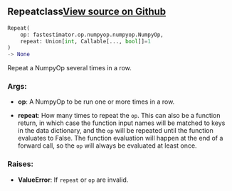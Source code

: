 ## Repeat<span class="tag">class</span><a class="sourcelink" href=https://github.com/fastestimator/fastestimator/blob/r1.1/fastestimator/op/numpyop/meta/repeat.py/#L25-L67>View source on Github</a>
```python
Repeat(
	op: fastestimator.op.numpyop.numpyop.NumpyOp,
	repeat: Union[int, Callable[..., bool]]=1
)
-> None
```
Repeat a NumpyOp several times in a row.


<h3>Args:</h3>


* **op**: A NumpyOp to be run one or more times in a row.

* **repeat**: How many times to repeat the `op`. This can also be a function return, in which case the function input names will be matched to keys in the data dictionary, and the `op` will be repeated until the function evaluates to False. The function evaluation will happen at the end of a forward call, so the `op` will always be evaluated at least once. 

<h3>Raises:</h3>


* **ValueError**: If `repeat` or `op` are invalid.

